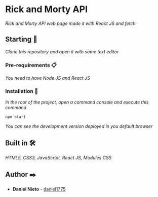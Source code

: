 # Rick and Morty API

_Rick and Morty API web page made it with React JS and fetch_

## Starting 🚀

_Clone this repository and open it with some text editor_

### Pre-requirements 📋

_You need to have Node JS and React JS_

### Installation 🔧

_In the root of the project, open a command console and execute this command_

```
npm start
```

_You can see the development version deployed in you default browser_

## Built in 🛠️

_HTML5, CSS3, JavaScript, React JS, Modules CSS_

## Author ✒️

* **Daniel Nieto** - [daniel1775](https://github.com/daniel1775)
